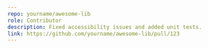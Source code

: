 ```yaml
---
repo: yourname/awesome-lib
role: Contributor
description: Fixed accessibility issues and added unit tests.
link: https://github.com/yourname/awesome-lib/pull/123
---
```

